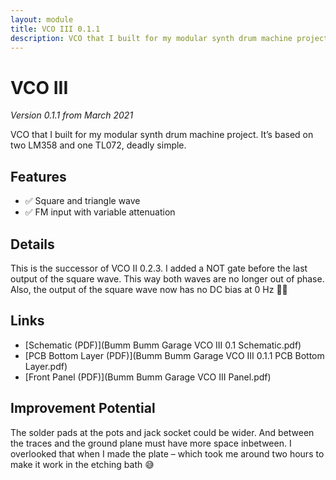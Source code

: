 ```yaml
---
layout: module
title: VCO III 0.1.1
description: VCO that I built for my modular synth drum machine project. It’s based on two LM358 and one TL072, deadly simple.
---
```


<!-- + Meta image -->

# VCO III

*Version 0.1.1 from March 2021*

<!-- + Image -->

VCO that I built for my modular synth drum machine project. It’s based on two LM358 and one TL072, deadly simple.

## Features

- ✅ Square and triangle wave
- ✅ FM input with variable attenuation

<!-- ✅ Frequency range from 0 Hz to X.X kHz -->

## Details

This is the successor of VCO II 0.2.3. I added a NOT gate before the last output of the square wave. This way both waves are no longer out of phase. Also, the output of the square wave now has no DC bias at 0 Hz 👍🏻

<!-- + Components -->

<!-- + Images -->

## Links

<!-- + Video Demo -->

* [Schematic (PDF)](Bumm Bumm Garage VCO III 0.1 Schematic.pdf)
* [PCB Bottom Layer (PDF)](Bumm Bumm Garage VCO III 0.1.1 PCB Bottom Layer.pdf)
* [Front Panel (PDF)](Bumm Bumm Garage VCO III Panel.pdf)

## Improvement Potential

The solder pads at the pots and jack socket could be wider. And between the traces and the ground plane must have more space inbetween. I overlooked that when I made the plate – which took me around two hours to make it work in the etching bath 😅

<!-- + Instagram and Reddit links -->